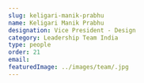 ```yaml
---
slug: keligari-manik-prabhu
name: Keligari Manik Prabhu
designation: Vice President - Design
category: Leadership Team India
type: people
order: 21
email:
featuredImage: ../images/team/.jpg
---
```

